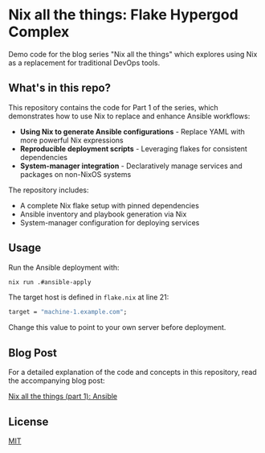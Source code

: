 # Nix all the things: Flake Hypergod Complex

Demo code for the blog series "Nix all the things" which explores using Nix as a replacement for traditional DevOps tools.

## What's in this repo?

This repository contains the code for Part 1 of the series, which demonstrates how to use Nix to replace and enhance Ansible workflows:

- **Using Nix to generate Ansible configurations** - Replace YAML with more powerful Nix expressions
- **Reproducible deployment scripts** - Leveraging flakes for consistent dependencies
- **System-manager integration** - Declaratively manage services and packages on non-NixOS systems

The repository includes:
- A complete Nix flake setup with pinned dependencies
- Ansible inventory and playbook generation via Nix
- System-manager configuration for deploying services

## Usage

Run the Ansible deployment with:

```bash
nix run .#ansible-apply
```

The target host is defined in `flake.nix` at line 21:
```nix
target = "machine-1.example.com";
```
Change this value to point to your own server before deployment.

## Blog Post

For a detailed explanation of the code and concepts in this repository, read the accompanying blog post:

[Nix all the things (part 1): Ansible](https://illustris.tech/posts/nix-all-the-things-pt1/)

## License

[MIT](LICENSE)
